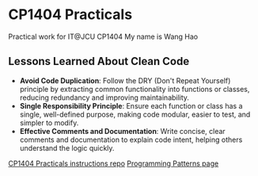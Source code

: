 # CP1404 Practicals

Practical work for IT@JCU CP1404
My name is Wang Hao

## Lessons Learned About Clean Code
- **Avoid Code Duplication**: Follow the DRY (Don't Repeat Yourself) principle by extracting common functionality into functions or classes, reducing redundancy and improving maintainability.
- **Single Responsibility Principle**: Ensure each function or class has a single, well-defined purpose, making code modular, easier to test, and simpler to modify.
- **Effective Comments and Documentation**: Write concise, clear comments and documentation to explain code intent, helping others understand the logic quickly.

[CP1404 Practicals instructions repo](https://github.com/CP1404/Practicals)
[Programming Patterns page](https://github.com/CP1404/Starter/wiki/Programming-Patterns)